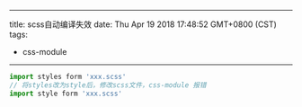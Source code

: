 
---
title: scss自动编译失效
date: Thu Apr 19 2018 17:48:52 GMT+0800 (CST)
tags:
 - css-module
---

```js
import styles form 'xxx.scss'
// 将styles改为style后，修改scss文件，css-module 报错
import style form 'xxx.scss'
```